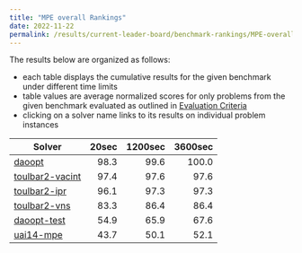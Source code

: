 ```yaml
---
title: "MPE overall Rankings"
date: 2022-11-22
permalink: /results/current-leader-board/benchmark-rankings/MPE-overall-rankings
---
```




The results below are organized as follows:
- each table displays the cumulative results for the given benchmark under different time limits
- table values are average normalized scores for only problems from the given benchmark evaluated as outlined in [Evaluation Criteria](https://uaicompetition.github.io/uci-2022/results/evaluation-criteria/)
- clicking on a solver name links to its results on individual problem instances


|                            Solver                             | 20sec | 1200sec | 3600sec |
| ------------------------------------------------------------- | ----: | ------: | ------: |
| [daoopt](../solver-scores/daoopt-scores.md)                   |  98.3 |    99.6 |   100.0 |
| [toulbar2-vacint](../solver-scores/toulbar2-vacint-scores.md) |  97.4 |    97.6 |    97.6 |
| [toulbar2-ipr](../solver-scores/toulbar2-ipr-scores.md)       |  96.1 |    97.3 |    97.3 |
| [toulbar2-vns](../solver-scores/toulbar2-vns-scores.md)       |  83.3 |    86.4 |    86.4 |
| [daoopt-test](../solver-scores/daoopt-test-scores.md)         |  54.9 |    65.9 |    67.6 |
| [uai14-mpe](../solver-scores/uai14-mpe-scores.md)             |  43.7 |    50.1 |    52.1 |

